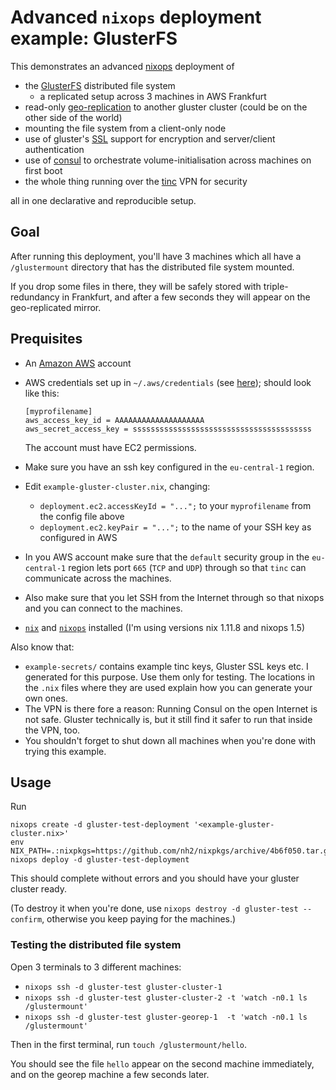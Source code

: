 # Advanced `nixops` deployment example: **GlusterFS**

This demonstrates an advanced [nixops](https://nixos.org/nixops/) deployment of

* the [GlusterFS](https://www.gluster.org/) distributed file system
  * a replicated setup across 3 machines in AWS Frankfurt
* read-only [geo-replication](https://gluster.readthedocs.io/en/latest/Administrator%20Guide/Geo%20Replication/) to another gluster cluster (could be on the other side of the world)
* mounting the file system from a client-only node
* use of gluster's [SSL](https://gluster.readthedocs.io/en/latest/Administrator%20Guide/Geo%20Replication/) support for encryption and server/client authentication
* use of [consul](https://www.consul.io/) to orchestrate volume-initialisation across machines on first boot
* the whole thing running over the [tinc](http://tinc-vpn.org/) VPN for security

all in one declarative and reproducible setup.


## Goal

After running this deployment, you'll have 3 machines which all have a `/glustermount` directory that has the distributed file system mounted.

If you drop some files in there, they will be safely stored with triple-redundancy in Frankfurt, and after a few seconds they will appear on the geo-replicated mirror.


## Prequisites

* An [Amazon AWS](http://aws.amazon.com) account
* AWS credentials set up in `~/.aws/credentials` (see [here](http://docs.aws.amazon.com/cli/latest/topic/config-vars.html#the-shared-credentials-file)); should look like this:

  ```
  [myprofilename]
  aws_access_key_id = AAAAAAAAAAAAAAAAAAAA
  aws_secret_access_key = ssssssssssssssssssssssssssssssssssssssss
  ```

  The account must have EC2 permissions.
* Make sure you have an ssh key configured in the `eu-central-1` region.
* Edit `example-gluster-cluster.nix`, changing:
  * `deployment.ec2.accessKeyId = "...";` to your `myprofilename` from the config file above
  * `deployment.ec2.keyPair = "...";` to the name of your SSH key as configured in AWS
* In you AWS account make sure that the `default` security group in the `eu-central-1` region lets port `665` (`TCP` and `UDP`) through so that `tinc` can communicate across the machines.
* Also make sure that you let SSH from the Internet through so that nixops and you can connect to the machines.
* [`nix`](http://nixos.org/nix/) and [`nixops`](https://nixos.org/nixops/) installed (I'm using versions nix 1.11.8 and nixops 1.5)

Also know that:

* `example-secrets/` contains example tinc keys, Gluster SSL keys etc. I generated for this purpose. Use them only for testing. The locations in the `.nix` files where they are used explain how you can generate your own ones.
* The VPN is there fore a reason: Running Consul on the open Internet is not safe. Gluster technically is, but it still find it safer to run that inside the VPN, too.
* You shouldn't forget to shut down all machines when you're done with trying this example.


## Usage

Run

```
nixops create -d gluster-test-deployment '<example-gluster-cluster.nix>'
env NIX_PATH=.:nixpkgs=https://github.com/nh2/nixpkgs/archive/4b6f050.tar.gz nixops deploy -d gluster-test-deployment
```

This should complete without errors and you should have your gluster cluster ready.

(To destroy it when you're done, use `nixops destroy -d gluster-test --confirm`, otherwise you keep paying for the machines.)


### Testing the distributed file system

Open 3 terminals to 3 different machines:

* `nixops ssh -d gluster-test gluster-cluster-1`
* `nixops ssh -d gluster-test gluster-cluster-2 -t 'watch -n0.1 ls /glustermount'`
* `nixops ssh -d gluster-test gluster-georep-1  -t 'watch -n0.1 ls /glustermount'`

Then in the first terminal, run `touch /glustermount/hello`.

You should see the file `hello` appear on the second machine immediately, and on the georep machine a few seconds later.
